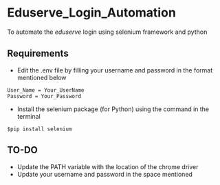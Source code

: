 # Eduserve_Login_Automation
To automate the _eduserve_ login using selenium framework and python

## Requirements 
+ Edit the .env file by filling your username and password in the format mentioned below
```
User_Name = Your_UserName
Password = Your_Password
```
+ Install the selenium package (for Python) using the command in the terminal 
```
$pip install selenium
```

## TO-DO
+ Update the PATH variable with the location of the chrome driver
+ Update your username and password in the space mentioned
 
